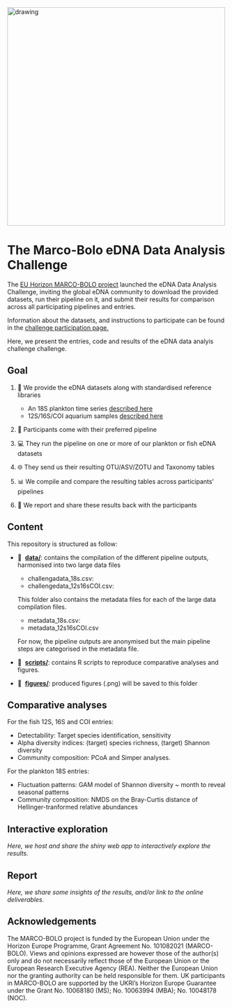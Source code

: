 
<img src="https://www.eu4oceanobs.eu/wp-content/uploads/2023/03/MARCO-BOLO_logo_col.png" alt="drawing" width="500" align="center"/>
</p>

# The Marco-Bolo eDNA Data Analysis Challenge

The [EU Horizon MARCO-BOLO project](https://marcobolo-project.eu/) launched the eDNA Data Analysis Challenge, 
inviting the global eDNA community to download the provided datasets, 
run their pipeline on it, and submit their results for comparison across all participating pipelines and entries.

Information about the datasets, and instructions to participate can be found in the [challenge participation page.](https://github.com/marco-bolo/wp2-wp5-workshop/tree/main/)

Here, we present the entries, code and results of the eDNA data analyis challenge challenge. 

## Goal

1. :floppy_disk:  We provide the eDNA datasets along with standardised reference libraries
    - An 18S plankton time series [described here](https://github.com/marco-bolo/wp2-wp5-workshop/tree/main/)
    -  12S/16S/COI aquarium samples [described here](https://github.com/marco-bolo/wp2-wp5-workshop/tree/main/)

2. :wrench:  Participants come with their preferred pipeline
3. :computer:  They run the pipeline on one or more of our plankton or fish eDNA datasets
4. :globe_with_meridians:  They send us their resulting OTU/ASV/ZOTU and Taxonomy tables

5. :bar_chart:  We compile and compare the resulting tables across participants' pipelines
6. :memo:  We report and share these results back with the participants


## Content

This repository is structured as follow:

- :file_folder: &nbsp;[**data/**](https://github.com/marco-bolo/data-analysis-challenge/tree/master/data):
 contains the compilation of the different pipeline outputs, harmonised into two large data files 
   - challengadata_18s.csv: 
   - challengedata_12s16sCOI.csv: 

   This folder also contains the metadata files for each of the large data compilation files. 
   - metadata_18s.csv:
   - metadata_12s16sCOI.csv

   For now, the pipeline outputs are anonymised but the main pipeline steps are categorised in the metadata file.
- :file_folder: &nbsp;[**scripts/**](https://github.com/marco-bolo/data-analysis-challenge/tree/master/scripts):
 contains R scripts to reproduce comparative analyses and figures.
- :file_folder: &nbsp;[**figures/**](https://github.com/marco-bolo/data-analysis-challenge/tree/master/figures):
 produced figures (.png) will be saved to this folder

 ## Comparative analyses

For the fish 12S, 16S and COI entries:
 - Detectability: Target species identification, sensitivity
 - Alpha diversity indices: (target) species richness, (target) Shannon diversity
 - Community composition: PCoA and Simper analyses.

 For the plankton 18S entries:
 - Fluctuation patterns: GAM model of Shannon diversity ~ month to reveal seasonal patterns
 - Community composition: NMDS on the Bray-Curtis distance of Hellinger-tranformed relative abundances

 
 ## Interactive exploration

*Here, we host and share the shiny web app to interactively explore the results.*

 ## Report

 *Here, we share some insights of the results, and/or link to the online deliverables.*

 ## Acknowledgements

The MARCO-BOLO project is funded by the European Union under the Horizon Europe Programme, Grant Agreement No. 101082021 (MARCO-BOLO). Views and opinions expressed are however those of the author(s) only and do not necessarily reflect those of the European Union or the European Research Executive Agency (REA). Neither the European Union nor the granting authority can be held responsible for them.
UK participants in MARCO-BOLO are supported by the UKRI’s Horizon Europe Guarantee under the Grant No. 10068180 (MS); No. 10063994 (MBA); No. 10048178 (NOC).
